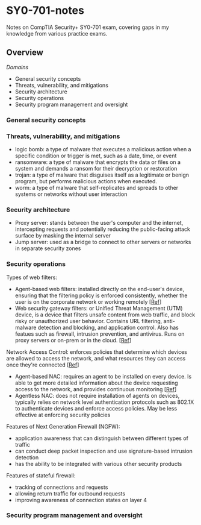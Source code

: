 # SY0-701-notes
Notes on CompTIA Security+ SY0-701 exam, covering gaps in my knowledge from various practice exams.

## Overview 

*Domains*
- General security concepts
- Threats, vulnerability, and mitigations
- Security architecture
- Security operations
- Security program management and oversight

### General security concepts

### Threats, vulnerability, and mitigations
- logic bomb: a type of malware that executes a malicious action when a specific condition or trigger is met, such as a date, time, or event
- ransomware: a type of malware that encrypts the data or files on a system and demands a ransom for their decryption or restoration
- trojan: a type of malware that disguises itself as a legitimate or benign program, but performs malicious actions when executed.
- worm: a type of malware that self-replicates and spreads to other systems or networks without user interaction

### Security architecture
- Proxy server: stands between the user's computer and the internet, intercepting requests and potentially reducing the public-facing attack surface by masking the internal server
- Jump server: used as a bridge to connect to other servers or networks in separate security zones
  
### Security operations
Types of web filters:
- Agent-based web filters: installed directly on the end-user's device, ensuring that the filtering policy is enforced consistently, whether the user is on the corporate network or working remotely \[[Ref](https://www.professormesser.com/security-plus/sy0-701/sy0-701-video/web-filtering-sy0-701/)\]
- Web security gateway filters: or Unified Threat Management (UTM) device, is a device that filters unsafe content from web traffic, and block risky or unauthorized user behavior. Contains URL filtering, anti-malware detection and blocking, and application control. Also has featues such as firewall, intrusion prevention, and antivirus. Runs on proxy servers or on-prem or in the cloud. \[[Ref](https://www.cloudflare.com/learning/access-management/what-is-a-secure-web-gateway/)\]

Network Access Control: enforces policies that determine which devices are allowed to access the network, and what resources they can access once they're connected \[[Ref](https://www.professormesser.com/security-plus/sy0-501/network-access-control-4/)\]
- Agent-based NAC: requires an agent to be installed on every device. Is able to get more detailed information about the device requesting access to the network, and provides continuous monitoring \[[Ref](https://s3msecurity.com/agent-based-or-agentless-which-should-be-preferred/)\]
- Agentless NAC: does not require installation of agents on devices, typically relies on network level authentication protocols such as 802.1X to authenticate devices and enforce access policies. May be less effective at enforcing security policies 

Features of Next Generation Firewall (NGFW): 
- application awareness that can distinguish between different types of traffic
- can conduct deep packet inspection and use signature-based intrusion detection
- has the ability to be integrated with various other security products

Features of stateful firewall:
- tracking of connections and requests
- allowing return traffic for outbound requests
- improving awareness of connection states on layer 4

  
### Security program management and oversight

